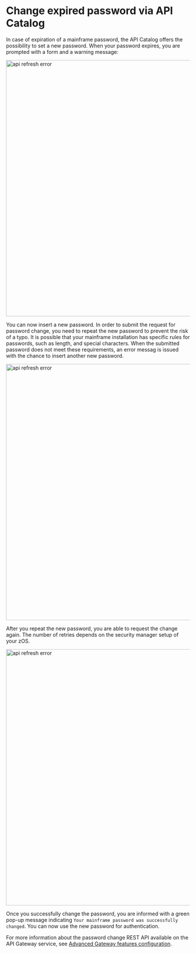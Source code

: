 # Change expired password via API Catalog

In case of expiration of a mainframe password, the API Catalog offers the possibility to set a new password. When your password expires, you are prompted with a form and a warning message:

<img src="pathname:///v2.4.x/images/api-mediation/catalog-pass-expired-warn.png" alt="api refresh error" width="700px"/>

You can now insert a new password. In order to submit the request for password change, you need to repeat the new password to prevent the risk of a typo.
It is possible that your mainframe installation has specific rules for passwords, such as length, and special characters. When the submitted password does not meet these requirements, an error messag is issued with the chance to insert another new password.

<img src="pathname:///v2.4.x/images/api-mediation/catalog-new-pass-err.png" alt="api refresh error" width="700px"/>

After you repeat the new password, you are able to request the change again. The number of retries depends on the security manager setup of your zOS.

<img src="pathname:///v2.4.x/images/api-mediation/catalog-pass-update-ok.png" alt="api refresh error" width="700px"/>

Once you successfully change the password, you are informed with a green pop-up message indicating `Your mainframe password was successfully changed`. You can now use the new password for authentication.

For more information about the password change REST API available on the API Gateway service, see [Advanced Gateway features configuration](../user-guide/api-mediation/api-gateway-configuration.md).
